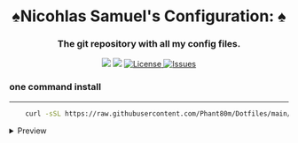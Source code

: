 <div align="center">
    <h1>♠Nicohlas Samuel's Configuration: ♠</h1>
    <h3>The git repository with all my config files.</h3>
</div>

<div align="center">

![](https://img.shields.io/github/stars/phant80m/dotfiles?style=for-the-badge&logo=starship&color=8bd5ca&logoColor=D9E0EE&labelColor=302D41)
[![](https://img.shields.io/github/repo-size/phant80m/dotfiles?color=%23DDB6F2&label=SIZE&logo=codesandbox&style=for-the-badge&logoColor=D9E0EE&labelColor=302D41)](https://github.com/phant80m/dots)
<a href="https://github.com/phant80m/dots/blob/main/LICENSE">
<img alt="License" src="https://img.shields.io/github/license/phant80m/dotfiles?style=for-the-badge&logo=starship&color=ee999f&logoColor=D9E0EE&labelColor=302D41" />
</a>
<a href="https://github.com/phant80m/dotfiles/issues">
<img alt="Issues" src="https://img.shields.io/github/issues/phant80m/dotfiles?style=for-the-badge&logo=bilibili&color=F5E0DC&logoColor=D9E0EE&labelColor=302D41" />
</a>
</div>

### one command install 
---

```bash
    curl -sSL https://raw.githubusercontent.com/Phant80m/Dotfiles/main/install.sh | bash
```
<details><summary>Preview</summary><blockquote>
<h1> Preview </h1>

![](https://raw.githubusercontent.com/Phant80m/Dotfiles/main/preview.png)
![](https://raw.githubusercontent.com/Phant80m/Dotfiles/main/preview_1.png)
![](https://raw.githubusercontent.com/Phant80m/Dotfiles/main/preview_2.png)
</div>

